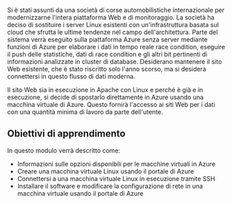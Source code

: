 Si è stati assunti da una società di corse automobilistiche internazionale per modernizzarne l'intera piattaforma Web e di monitoraggio. La società ha deciso di sostituire i server Linux esistenti con un'infrastruttura basata sul cloud che sfrutta le ultime tendenze nel campo dell'architettura. Parte del sistema verrà eseguito sulla piattaforma Azure senza server mediante funzioni di Azure per elaborare i dati in tempo reale race condition, eseguire il push delle statistiche, dati di race condition e gli altri bit pertinenti di informazioni analizzate in cluster di database. Desiderano mantenere il sito Web esistente, che è stato riscritto solo l'anno scorso, ma si desidera connettersi in questo flusso di dati moderna.

Il sito Web sia in esecuzione in Apache con Linux e perché è già e in esecuzione, si decide di spostarlo direttamente in Azure usando una macchina virtuale di Azure. Questo fornirà l'accesso ai siti Web per i dati con una quantità minima di lavoro da parte dell'utente.

## <a name="learning-objectives"></a>Obiettivi di apprendimento

In questo modulo verrà descritto come:

- Informazioni sulle opzioni disponibili per le macchine virtuali in Azure
- Creare una macchina virtuale Linux usando il portale di Azure
- Connettersi a una macchina virtuale Linux in esecuzione tramite SSH
- Installare il software e modificare la configurazione di rete in una macchina virtuale usando il portale di Azure